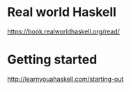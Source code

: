 # Real world Haskell 
https://book.realworldhaskell.org/read/

# Getting started
http://learnyouahaskell.com/starting-out
